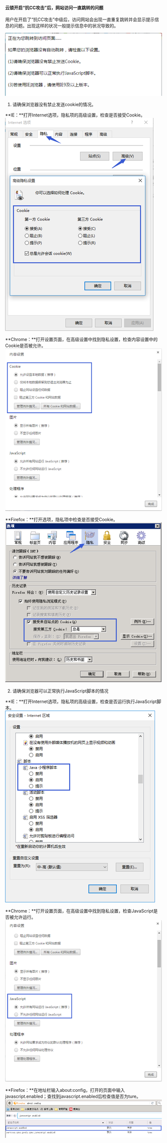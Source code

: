 #### 云锁开启“抗CC攻击”后，网站访问一直跳转的问题

用户在开启了“抗CC攻击”中级后，访问网站会出现一直重复跳转并会显示提示信息的问题。出现这样的状况一般提示信息中的状况导致的。

 ![](/assets/q_34_1.png)

1. 请确保浏览器没有禁止发送cookie的情况。

 **IE：**打开Internet选项，隐私项的高级设置，检查是否接受Cookie。
![](/assets/q_34_2.png)

 **Chrome：**打开设置页面，在高级设置中找到隐私设置，检查内容设置中的Cookie是否被允许。
![](/assets/q_34_3.png)

 **Firefox：**打开选项，隐私项中检查是否接受Cookie。
![](/assets/q_34_4.png)

2. 请确保浏览器可以正常执行JavaScript脚本的情况

 **IE：**打开Internet选项，隐私项的高级设置，检查是否运行执行JavaScript脚本。
![](/assets/q_34_5.png)

 **Chrome：**打开设置页面，在高级设置中找到隐私设置，检查JavaScript是否被允许运行。
![](/assets/q_34_6.png)

 **Firefox：**在地址栏输入about:config，打开的页面中输入javascript.enabled；查找到javascript.enabled后检查值是否为ture。
![](/assets/q_34_7.png)

